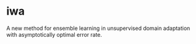 # iwa
A new method for ensemble learning in unsupervised domain adaptation with asymptotically optimal error rate.
